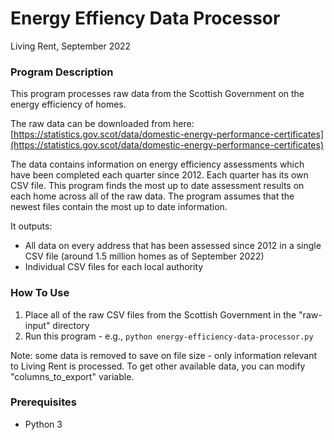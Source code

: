 # Energy Effiency Data Processor

Living Rent, September 2022



### Program Description
This program processes raw data from the Scottish Government on the energy efficiency of homes.

The raw data can be downloaded from here: [https://statistics.gov.scot/data/domestic-energy-performance-certificates](https://statistics.gov.scot/data/domestic-energy-performance-certificates)

The data contains information on energy efficiency assessments which have been completed each quarter since 2012. Each quarter has its own CSV file. This program finds the most up to date assessment results on each home across all of the raw data. The program assumes that the newest files contain the most up to date information.

It outputs:
 - All data on every address that has been assessed since 2012 in a single CSV file (around 1.5 million homes as of September 2022) 
 - Individual CSV files for each local authority

### How To Use
 1. Place all of the raw CSV files from the Scottish Government in the "raw-input" directory
 2. Run this program - e.g., `python energy-efficiency-data-processor.py`

Note: some data is removed to save on file size - only information relevant to Living Rent is processed. To get other available data, you can modify "columns_to_export" variable.

### Prerequisites
 - Python 3

